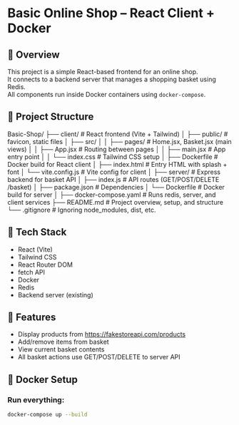 # Basic Online Shop – React Client + Docker

## 🛒 Overview

This project is a simple React-based frontend for an online shop.  
It connects to a backend server that manages a shopping basket using Redis.  
All components run inside Docker containers using `docker-compose`.

## 🧱 Project Structure
Basic-Shop/
├── client/                     # React frontend (Vite + Tailwind)
│   ├── public/                 # favicon, static files
│   ├── src/
│   │   ├── pages/              # Home.jsx, Basket.jsx (main views)
│   │   ├── App.jsx             # Routing between pages
│   │   ├── main.jsx            # App entry point
│   │   └── index.css           # Tailwind CSS setup
│   ├── Dockerfile              # Docker build for React client
│   ├── index.html              # Entry HTML with splash + font
│   └── vite.config.js          # Vite config for client
│
├── server/                    # Express backend for basket API
│   ├── index.js               # API routes (GET/POST/DELETE /basket)
│   ├── package.json           # Dependencies
│   └── Dockerfile             # Docker build for server
│
├── docker-compose.yaml        # Runs redis, server, and client services
├── README.md                  # Project overview, setup, and structure
└── .gitignore                 # Ignoring node_modules, dist, etc.


## 🚀 Tech Stack

- React (Vite)
- Tailwind CSS
- React Router DOM
- fetch API
- Docker
- Redis
- Backend server (existing)

## 🔧 Features

- Display products from https://fakestoreapi.com/products
- Add/remove items from basket
- View current basket contents
- All basket actions use GET/POST/DELETE to server API

## 🐳 Docker Setup

### Run everything:

```bash
docker-compose up --build

